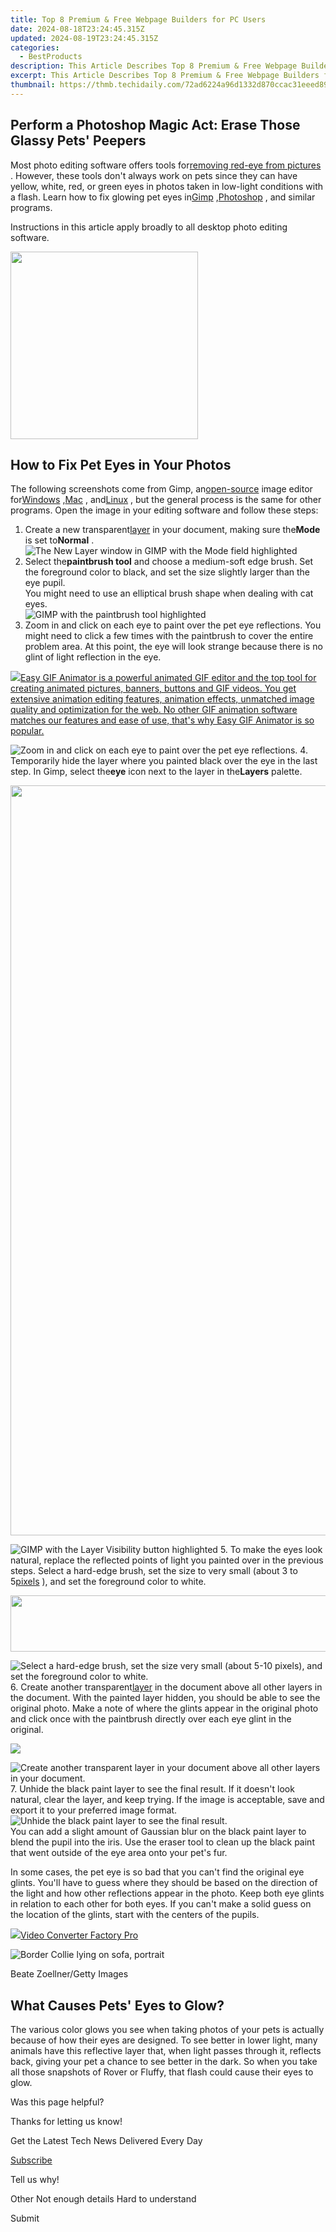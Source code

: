 ```yaml
---
title: Top 8 Premium & Free Webpage Builders for PC Users
date: 2024-08-18T23:24:45.315Z
updated: 2024-08-19T23:24:45.315Z
categories:
  - BestProducts
description: This Article Describes Top 8 Premium & Free Webpage Builders for PC Users
excerpt: This Article Describes Top 8 Premium & Free Webpage Builders for PC Users
thumbnail: https://thmb.techidaily.com/72ad6224a96d1332d870ccac31eeed89a25da9895e91d61d746d246092f66e50.png
---
```


## Perform a Photoshop Magic Act: Erase Those Glassy Pets' Peepers
 Most photo editing software offers tools for[removing red-eye from pictures](https://www.lifewire.com/remove-red-eye-in-photoshop-manually-1700237) . However, these tools don't always work on pets since they can have yellow, white, red, or green eyes in photos taken in low-light conditions with a flash. Learn how to fix glowing pet eyes in[Gimp](https://www.lifewire.com/the-gimp-review-1701606) ,[Photoshop](https://www.lifewire.com/what-is-photoshop-4688397) , and similar programs.

 Instructions in this article apply broadly to all desktop photo editing software.

<!-- affiliate ads begin -->
<a href="https://natural-cycles.sjv.io/c/5597632/2072199/17885" target="_top" id="2072199"><img src="//a.impactradius-go.com/display-ad/17885-2072199" border="0" alt="" width="300" height="300"/></a><img height="0" width="0" src="https://imp.pxf.io/i/5597632/2072199/17885" style="position:absolute;visibility:hidden;" border="0" />
<!-- affiliate ads end -->
## How to Fix Pet Eyes in Your Photos

 The following screenshots come from Gimp, an[open-source](https://www.lifewire.com/what-is-open-source-software-4147547) image editor for[Windows](https://www.lifewire.com/brief-history-of-microsoft-windows-3507078) ,[Mac](https://www.lifewire.com/what-is-a-mac-4155662) , and[Linux](https://www.lifewire.com/operating-systems-2625912) , but the general process is the same for other programs. Open the image in your editing software and follow these steps:

1. Create a new transparent[layer](https://www.lifewire.com/how-to-link-layers-in-gimp-1701658) in your document, making sure the**Mode** is set to**Normal** .  
![The New Layer window in GIMP with the Mode field highlighted](https://www.lifewire.com/thmb/i9IBZwNVAdXVptyiKJDPwLwyBwE=/1500x0/filters:no_upscale():max_bytes(150000):strip_icc():format(webp)/001-photoshop-fix-pet-eye-1702736-65db2e2d331a4980bcf60569fdf5d905.jpg)
2. Select the**paintbrush tool** and choose a medium-soft edge brush. Set the foreground color to black, and set the size slightly larger than the eye pupil.  
 You might need to use an elliptical brush shape when dealing with cat eyes.  
![GIMP with the paintbrush tool highlighted](https://www.lifewire.com/thmb/N4mn7cz6Wntw73I6KB4zjmKkcpk=/1500x0/filters:no_upscale():max_bytes(150000):strip_icc():format(webp)/002-photoshop-fix-pet-eye-1702736-4fe9a79114ea440fb6f66425b51ece63.jpg)
3. Zoom in and click on each eye to paint over the pet eye reflections. You might need to click a few times with the paintbrush to cover the entire problem area. At this point, the eye will look strange because there is no glint of light reflection in the eye.  
<!-- affiliate ads begin -->
<a href="https://secure.2checkout.com/order/checkout.php?PRODS=174416&QTY=1&AFFILIATE=108875&CART=1"><img src="https://www.easygifanimator.net/images/gif-animator.png" border="0">Easy GIF Animator is a powerful animated GIF editor and the top tool for creating animated pictures, banners, buttons and GIF videos. You get extensive animation editing features, animation effects, unmatched image quality and optimization for the web. No other GIF animation software matches our features and ease of use, that's why Easy GIF Animator is so popular.</a>
<!-- affiliate ads end -->
![Zoom in and click on each eye to paint over the pet eye reflections.](https://www.lifewire.com/thmb/z_MaSjZ_favz1ym7nDv4jIp1D6o=/1500x0/filters:no_upscale():max_bytes(150000):strip_icc():format(webp)/003_photoshop-fix-pet-eye-1702736-0763eb1c830b45a6ad1e932b165c3423.jpg)
4. Temporarily hide the layer where you painted black over the eye in the last step. In Gimp, select the**eye** icon next to the layer in the**Layers** palette.  
<!-- affiliate ads begin -->
<a href="https://ukaidot.sjv.io/c/5597632/1793237/19578" target="_top" id="1793237"><img src="//a.impactradius-go.com/display-ad/19578-1793237" border="0" alt="" width="1200" height="1200"/></a><img height="0" width="0" src="https://imp.pxf.io/i/5597632/1793237/19578" style="position:absolute;visibility:hidden;" border="0" />
<!-- affiliate ads end -->
![GIMP with the Layer Visibility button highlighted](https://www.lifewire.com/thmb/sC9VllAXxMJScdwobi6XShNQ3r0=/1500x0/filters:no_upscale():max_bytes(150000):strip_icc():format(webp)/003-photoshop-fix-pet-eye-1702736-6d710553fe9241d39e5476d915d7fa0c.jpg)
5. To make the eyes look natural, replace the reflected points of light you painted over in the previous steps. Select a hard-edge brush, set the size to very small (about 3 to 5[pixels](https://www.lifewire.com/what-are-effective-pixels-493741) ), and set the foreground color to white.  
<!-- affiliate ads begin -->
<a href="https://zonlipartnershipprogram.pxf.io/c/5597632/1596691/17882" target="_top" id="1596691"><img src="//a.impactradius-go.com/display-ad/17882-1596691" border="0" alt="" width="728" height="90"/></a><img height="0" width="0" src="https://imp.pxf.io/i/5597632/1596691/17882" style="position:absolute;visibility:hidden;" border="0" />
<!-- affiliate ads end -->
![Select a hard-edge brush, set the size very small (about 5-10 pixels), and set the foreground color to white.](https://www.lifewire.com/thmb/46y0P-5ZGKfm5HzHtA5Uobd2lZ4=/1500x0/filters:no_upscale():max_bytes(150000):strip_icc():format(webp)/005-how-to-fix-pet-eye-in-your-photos-98fdd160147a412bb69acfeca64f596e.jpg)
6. Create another transparent[layer](https://www.lifewire.com/how-to-link-layers-in-gimp-1701658) in the document above all other layers in the document. With the painted layer hidden, you should be able to see the original photo. Make a note of where the glints appear in the original photo and click once with the paintbrush directly over each eye glint in the original.  
<!-- affiliate ads begin -->
<a href="https://shop.mondly.com/affiliate.php?ACCOUNT=ATISTUDI&AFFILIATE=108875&PATH=https%3A%2F%2Fwww.mondly.com%3FAFFILIATE%3D108875%26RESOURCE%3D%2BGeneral%2B970x90%2B"><img src="https://secure.avangate.com/images/merchant/69c418c33ec2e1a4267fa9bb77fa1428/general-970x90.gif" border="0"></a>
<!-- affiliate ads end -->
![Create another transparent layer in your document above all other layers in your document.](https://www.lifewire.com/thmb/g0HzomFlfYolvwf2lpyWzEMod6w=/1500x0/filters:no_upscale():max_bytes(150000):strip_icc():format(webp)/006-how-to-fix-pet-eye-in-your-photos-8c2380dec0954dc6bdce1fe39602dae3.jpg)
7. Unhide the black paint layer to see the final result. If it doesn't look natural, clear the layer, and keep trying. If the image is acceptable, save and export it to your preferred image format.  
![Unhide the black paint layer to see the final result.](https://www.lifewire.com/thmb/a1-mYYmXQ7-gw80hAbFvw8RBM24=/1500x0/filters:no_upscale():max_bytes(150000):strip_icc():format(webp)/007_photoshop-fix-pet-eye-1702736-d582bd1f00bb4ff6aa62d1820e4b7f0f.jpg)  
 You can add a slight amount of Gaussian blur on the black paint layer to blend the pupil into the iris. Use the eraser tool to clean up the black paint that went outside of the eye area onto your pet's fur.

 In some cases, the pet eye is so bad that you can't find the original eye glints. You'll have to guess where they should be based on the direction of the light and how other reflections appear in the photo. Keep both eye glints in relation to each other for both eyes. If you can't make a solid guess on the location of the glints, start with the centers of the pupils.

<!-- affiliate ads begin -->
<a href="https://secure.2checkout.com/order/checkout.php?PRODS=4537547&QTY=1&AFFILIATE=108875&CART=1"><img src="https://secure.avangate.com/images/merchant/4b0a0290ad7df100b77e86839989a75e/products/vcfpro.png" border="0">Video Converter Factory Pro</a>
<!-- affiliate ads end -->
![Border Collie lying on sofa, portrait](https://www.lifewire.com/thmb/1ehooU0Nk-TZFeH6NRRSiIuEP6A=/1500x0/filters:no_upscale():max_bytes(150000):strip_icc():format(webp)/GettyImages-127031121-5bfac70946e0fb0026cff0b8.jpg)

 Beate Zoellner/Getty Images

## What Causes Pets' Eyes to Glow?

 The various color glows you see when taking photos of your pets is actually because of how their eyes are designed. To see better in lower light, many animals have this reflective layer that, when light passes through it, reflects back, giving your pet a chance to see better in the dark. So when you take all those snapshots of Rover or Fluffy, that flash could cause their eyes to glow.

Was this page helpful?

Thanks for letting us know!

 Get the Latest Tech News Delivered Every Day

[Subscribe](https://www.lifewire.com/#)

Tell us why!

 Other  Not enough details  Hard to understand

 Submit

<ins class="adsbygoogle"
     style="display:block"
     data-ad-format="autorelaxed"
     data-ad-client="ca-pub-7571918770474297"
     data-ad-slot="1223367746"></ins>



<ins class="adsbygoogle"
     style="display:block"
     data-ad-client="ca-pub-7571918770474297"
     data-ad-slot="8358498916"
     data-ad-format="auto"
     data-full-width-responsive="true"></ins>


